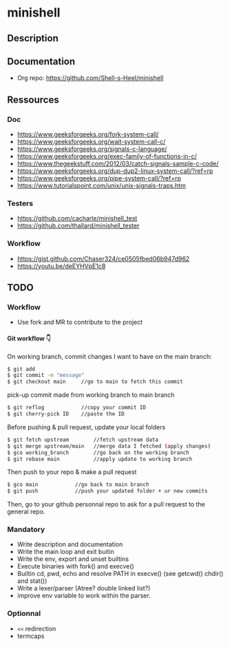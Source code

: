 # minishell

## Description

## Documentation

* Org repo: https://github.com/Shell-s-Heel/minishell

## Ressources
### Doc
* https://www.geeksforgeeks.org/fork-system-call/
* https://www.geeksforgeeks.org/wait-system-call-c/
* https://www.geeksforgeeks.org/signals-c-language/
* https://www.geeksforgeeks.org/exec-family-of-functions-in-c/
* https://www.thegeekstuff.com/2012/03/catch-signals-sample-c-code/
* https://www.geeksforgeeks.org/dup-dup2-linux-system-call/?ref=rp
* https://www.geeksforgeeks.org/pipe-system-call/?ref=rp
* https://www.tutorialspoint.com/unix/unix-signals-traps.htm

### Testers
* https://github.com/cacharle/minishell_test
* https://github.com/thallard/minishell_tester

### Workflow
* https://gist.github.com/Chaser324/ce0505fbed06b947d962
* https://youtu.be/deEYHVpE1c8 

## TODO

### Workflow

* Use fork and MR to contribute to the project

#### Git workflow :point_down:


On working branch, commit changes I want to have on the main branch:
```sh
$ git add
$ git commit -m "message"
$ git checkout main     //go to main to fetch this commit
```
pick-up commit made from working branch to main branch
```sh
$ git reflog            //copy your commit ID
$ git cherry-pick ID    //paste the ID
```
Before pushing & pull request, update your local folders
```sh
$ git fetch upstream        //fetch upstream data
$ git merge upstream/main   //merge data I fetched (apply changes)
$ gco working_branch        //go back on the working branch
$ git rebase main           //apply update to working branch
```
Then push to your repo & make a pull request
```sh
$ gco main            //go back to main branch
$ git push            //push your updated folder + ur new commits
```
Then, go to your github personnal repo to ask for a pull request to the general repo.



### Mandatory

* Write description and documentation
* Write the main loop and exit buitin
* Write the env, export and unset builtins
* Execute binaries with fork() and execve()
* Builtin cd, pwd, echo and resolve PATH in execve() (see getcwd() chdir() and stat())
* Write a lexer/parser (Atree? double linked list?)
* improve env variable to work within the parser.

### Optionnal

* `<<` redirection
* termcaps
